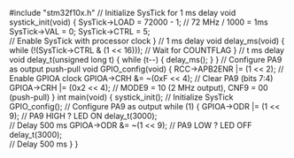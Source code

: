 #include "stm32f10x.h"
// Initialize SysTick for 1 ms delay
void systick_init(void) {
SysTick->LOAD = 72000 - 1; // 72 MHz / 1000 = 1ms
SysTick->VAL = 0;
SysTick->CTRL = 5;  
 // Enable SysTick with processor clock
}
// 1 ms delay
void delay_ms(void) {
while (!(SysTick->CTRL & (1 << 16))); // Wait for COUNTFLAG
}
// t ms delay
void delay_t(unsigned long t) {
while (t--) {
delay_ms();
}
}
// Configure PA9 as output push-pull
void GPIO_config(void) {
RCC->APB2ENR |= (1 << 2); // Enable GPIOA clock
GPIOA->CRH &= ~(0xF << 4); // Clear PA9 (bits 7:4)
GPIOA->CRH |= (0x2 << 4); // MODE9 = 10 (2 MHz output), CNF9 = 00 (push-pull)
}
int main(void) {
systick_init(); // Initialize SysTick
GPIO_config(); // Configure PA9 as output
while (1) {
GPIOA->ODR |= (1 << 9); // PA9 HIGH ? LED ON
delay_t(3000);  
// Delay 500 ms
GPIOA->ODR &= ~(1 << 9); // PA9 LOW ? LED OFF
delay_t(3000);  
// Delay 500 ms
}
}
